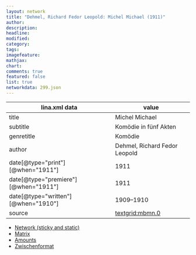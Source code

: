 ```yaml
---
layout: network
title: "Dehmel, Richard Fedor Leopold: Michel Michael (1911)"
author:
description:
headline:
modified:
category:
tags:
imagefeature: 
mathjax: 
chart: 
comments: true
featured: false
list: true
networkdata: 299.json
---
```

lina.xml data  | value
------------- | -------------
title|Michel Michael
subtitle|Komödie in fünf Akten
genretitle|Komödie
author|Dehmel, Richard Fedor Leopold
date[@type="print"][@when="1911"]|1911
date[@type="premiere"][@when="1911"]|1911
date[@type="written"][@when="1910"]|1909–1910
source|[textgrid:mbmn.0](https://textgridlab.org/1.0/tgcrud-public/rest/textgrid:mbmn.0/data)



* [Network (sticky and static)](/linas/network299)
* [Matrix](/linas/matrix299)
* [Amounts](/linas/amount299)
* [Zwischenformat](/linas/lina299 )
